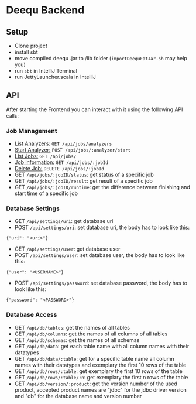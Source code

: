  # Deequ Backend

 ## Setup
 * Clone project
 * install sbt
 * move compiled deequ .jar to /lib folder (`importDeequFatJar.sh` may help you)
 * run `sbt` in IntelliJ Terminal
 * run JettyLauncher.scala in IntelliJ

 ## API
 After starting the Frontend you can interact with it using the following API calls:

 ### Job Management
* [List Analyzers:](./doc/analyzers.md) `GET /api/jobs/analyzers`
* [Start Analyzer:](./doc/analyzer_start.md) `POST /api/jobs/:analyzer/start`
* [List Jobs:](./doc/jobs.md) `GET /api/jobs/`
* [Job information:](./doc/job_information.md) `GET /api/jobs/:jobId`
* [Delete Job:](./doc/job_delete.md) `DELETE /api/jobs/:jobId`
* GET `/api/jobs/:jobID/status`: get status of a specific job 
* GET `/api/jobs/:jobID/result`: get result of a specific job
* GET `/api/jobs/:jobID/runtime`: get the difference between finishing and start time of a specific job

### Database Settings
* GET `/api/settings/uri`: get database uri
* POST `/api/settings/uri`: set database uri, the body has to look like this:
```
{"uri": "<uri>"}
```
* GET `/api/settings/user`: get database user
* POST `/api/settings/user`: set database user, the body has to look like this:
```
{"user": "<USERNAME>"}
```
* POST `/api/settings/password`: set database password, the body has to look like this:
```
{"password": "<PASSWORD>"}
```

### Database Access
* GET `/api/db/tables`: get the names of all tables 
* GET `/api/db/columns`: get the names of all columns of all tables
* GET `/api/db/schemas`: get the names of all schemas
* GET `/api/db/data`: get each table name with all column names with their datatypes
* GET `/api/db/data/:table`: get for a specific table name all column names with their datatypes and exemplary the first 10 rows of the table
* GET `/api/db/rows/:table`: get exemplary the first 10 rows of the table
* GET `/api/db/rows/:table/:n`: get exemplary the first n rows of the table
* GET `/api/db/version/:product`: get the version number of the used product, accepted product names are "jdbc" for the jdbc driver version and "db" for the database name and version number
               

               